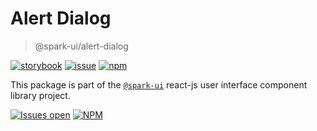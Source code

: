 # Alert Dialog

> @spark-ui/alert-dialog

[![storybook](https://img.shields.io/badge/storybook-black?logo=storybook)](https://sparkui.vercel.app/?path=/docs/components-alertdialog--docs)
[![issue](https://img.shields.io/badge/report%20a%20bug-black?logo=openbugbounty&logoColor=red)](https://github.com/adevinta/spark/issues/new?&projects=4&template=bug-report.yml&assignees=&labels=Component,Component%3A%20alert-dialog)
[![npm](https://img.shields.io/npm/dt/%40spark-ui/alert-dialog?logo=npm&labelColor=black)](https://www.npmjs.com/package/@spark-ui/alert-dialog)

This package is part of the [`@spark-ui`](https://github.com/adevinta/spark) react-js user interface component library project.

[![Issues open](https://img.shields.io/github/issues-search/adevinta/spark?query=is%3Aopen%20label%3A%22Component%3A%20$alert-dialog%22&logo=openbugbounty&logoColor=red&label=issues%20open&color=red)](https://github.com/adevinta/spark/issues?q=is%3Aopen+label%3Aalert-dialog)
[![NPM](https://img.shields.io/npm/l/%40spark-ui%2Falert-dialog)](https://github.com/adevinta/spark/blob/main/packages/components/alert-dialog/LICENSE.md)
